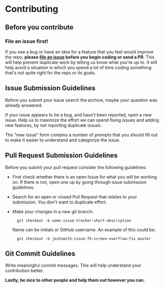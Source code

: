 # Contributing

## Before you contribute

### File an issue first!

If you see a bug or have an idea for a feature that you feel would improve the repo, **please
[file an issue](https://github.com/srihariash999/whatnext_app/issues/new) before you begin
coding or send a PR**. This will help prevent duplicate work by letting us know
what you're up to. It will help avoid a situation in which you spend a lot of
time coding something that's not quite right for the repo or its goals.

## Issue Submission Guidelines

Before you submit your issue search the archive, maybe your question was already answered.

If your issue appears to be a bug, and hasn't been reported, open a new issue. Help us to maximize the effort we can spend fixing issues and adding new features, by not reporting duplicate issues.

The "new issue" form contains a number of prompts that you should fill out to make it easier to understand and categorize the issue.


## Pull Request Submission Guidelines

Before you submit your pull request consider the following guidelines:

- First check whether there is an open Issue for what you will be working on. If there is not, open one up by going through issue submission guidelines.
- Search for an open or closed Pull Request that relates to your submission. You don't want to duplicate effort.
- Make your changes in a new git branch:

  ```text
    git checkout -b name-issue-tracker-short-description
  ```

  Name can be initials or GitHub username. An example of this could be:

  ```text
    git checkout -b joshsmith-issue-75-screen-overflow-fix master
  ```

## Git Commit Guidelines

Write meaningful commit messages. This will help understand your contribution better.



**Lastly, be nice to other people and help them out however you can.**
